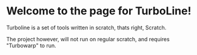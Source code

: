 # Welcome to the page for TurboLine!
Turboline is a set of tools written in scratch, thats right, Scratch.

The project however, will not run on regular scratch, and requires "Turbowarp" to run.
